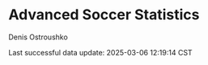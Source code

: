 # Advanced Soccer Statistics
Denis Ostroushko

<!-- gfm -->

Last successful data update: 2025-03-06 12:19:14 CST
